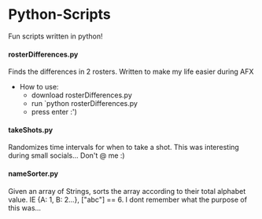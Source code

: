 # Python-Scripts
Fun scripts written in python!

#### rosterDifferences.py
Finds the differences in 2 rosters. Written to make my life easier during AFX
- How to use:
  - download rosterDifferences.py
  - run `python rosterDifferences.py <old roster file> <new roster file>
  - press enter :') 


#### takeShots.py
Randomizes time intervals for when to take a shot. This was interesting during small socials... Don't @ me :) 

#### nameSorter.py
Given an array of Strings, sorts the array according to their total alphabet value. IE {A: 1, B: 2...}, ["abc"] == 6.
I dont remember what the purpose of this was...
